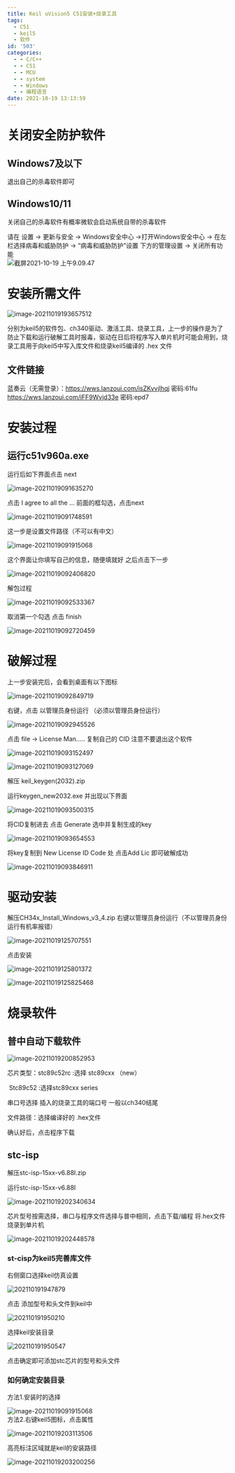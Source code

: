 ```yaml
---
title: Keil uVision5 C51安装+烧录工具
tags:
  - C51
  - keil5
  - 软件
id: '503'
categories:
  - - C/C++
  - - C51
  - - MCU
  - - system
  - - Windows
  - - 编程语言
date: 2021-10-19 13:13:59
---
```


# 关闭安全防护软件

## Windows7及以下

退出自己的杀毒软件即可

## Windows10/11

关闭自己的杀毒软件有概率微软会启动系统自带的杀毒软件

请在 设置 -> 更新与安全 -> Windows安全中心 ->打开Windows安全中心 -> 在左栏选择病毒和威胁防护 -> “病毒和威胁防护”设置 下方的管理设置 -> 关闭所有功能  
![截屏2021-10-19 上午9.09.47](https://kozakemi.oss-cn-beijing.aliyuncs.com/202110190909807.png)

# 安装所需文件

![image-20211019193657512](https://kozakemi.oss-cn-beijing.aliyuncs.com/202110191936670.png)

分别为keil5的软件包、ch340驱动、激活工具、烧录工具，上一步的操作是为了防止下载和运行破解工具时报毒，驱动在日后将程序写入单片机时可能会用到，烧录工具用于向keil5中写入库文件和烧录keil5编译的 .hex 文件

## 文件链接

蓝奏云（无需登录）：https://wws.lanzoui.com/isZKvvjlhqj 密码:61fu  
https://wws.lanzoui.com/iFF9Wvjd33e 密码:epd7

# 安装过程

## 运行c51v960a.exe

运行后如下界面点击 next

![image-20211019091635270](https://kozakemi.oss-cn-beijing.aliyuncs.com/202110190916312.png)

点击 I agree to all the … 前面的框勾选，点击next

![image-20211019091748591](https://kozakemi.oss-cn-beijing.aliyuncs.com/202110190917636.png)

这一步是设置文件路径（不可以有中文）

![image-20211019091915068](https://kozakemi.oss-cn-beijing.aliyuncs.com/202110190919113.png)

这个界面让你填写自己的信息，随便填就好 之后点击下一步

![image-20211019092406820](https://kozakemi.oss-cn-beijing.aliyuncs.com/202110190924863.png)

解包过程

![image-20211019092533367](https://kozakemi.oss-cn-beijing.aliyuncs.com/202110190925419.png)

取消第一个勾选 点击 finish

![image-20211019092720459](https://kozakemi.oss-cn-beijing.aliyuncs.com/202110190927503.png)

# 破解过程

上一步安装完后，会看到桌面有以下图标

![image-20211019092849719](https://kozakemi.oss-cn-beijing.aliyuncs.com/202110190928760.png)

右键，点击 以管理员身份运行 （必须以管理员身份运行）

![image-20211019092945526](https://kozakemi.oss-cn-beijing.aliyuncs.com/202110190929566.png)

点击 file -> License Man….. 复制自己的 CID 注意不要退出这个软件

![image-20211019093152497](https://kozakemi.oss-cn-beijing.aliyuncs.com/202110190931536.png)

![image-20211019093127069](https://kozakemi.oss-cn-beijing.aliyuncs.com/202110190931112.png)

解压 keil\_keygen(2032).zip

运行keygen\_new2032.exe 并出现以下界面

![image-20211019093500315](https://kozakemi.oss-cn-beijing.aliyuncs.com/202110190935368.png)

将CID复制进去 点击 Generate 选中并复制生成的key

![image-20211019093654553](https://kozakemi.oss-cn-beijing.aliyuncs.com/202110190936614.png)

将key复制到 New License ID Code 处 点击Add Lic 即可破解成功

![image-20211019093846911](https://kozakemi.oss-cn-beijing.aliyuncs.com/202110190938956.png)

# 驱动安装

解压CH34x\_Install\_Windows\_v3\_4.zip 右键以管理员身份运行（不以管理员身份运行有机率报错）

![image-20211019125707551](https://kozakemi.oss-cn-beijing.aliyuncs.com/202110191257594.png)

点击安装

![image-20211019125801372](https://kozakemi.oss-cn-beijing.aliyuncs.com/202110191258415.png)

![image-20211019125825468](https://kozakemi.oss-cn-beijing.aliyuncs.com/202110191258506.png)

# 烧录软件

## 普中自动下载软件

![image-20211019200852953](https://kozakemi.oss-cn-beijing.aliyuncs.com/202110192008000.png)

芯片类型：stc89c52rc :选择 stc89cxx （new）

​ Stc89c52 :选择stc89cxx series

串口号选择 插入的烧录工具的端口号 一般以ch340结尾

文件路径：选择编译好的 .hex文件

确认好后，点击程序下载

## stc-isp

解压stc-isp-15xx-v6.88I.zip

运行stc-isp-15xx-v6.88I

![image-20211019202340634](https://kozakemi.oss-cn-beijing.aliyuncs.com/202110192023723.png)

芯片型号按需选择，串口与程序文件选择与普中相同，点击下载/编程 将.hex文件烧录到单片机

![image-20211019202448578](https://kozakemi.oss-cn-beijing.aliyuncs.com/202110192024620.png)

### st-cisp为keil5完善库文件

右侧窗口选择keil仿真设置

![202110191947879](https://kozakemi.oss-cn-beijing.aliyuncs.com/202110192027043.png)

点击 添加型号和头文件到keil中

![202110191950210](https://kozakemi.oss-cn-beijing.aliyuncs.com/202110192028743.png)

选择keil安装目录

![202110191950547](https://kozakemi.oss-cn-beijing.aliyuncs.com/202110192028994.png)

点击确定即可添加stc芯片的型号和头文件

### 如何确定安装目录

方法1.安装时的选择

![image-20211019091915068](https://kozakemi.oss-cn-beijing.aliyuncs.com/202110192030177.png)  
方法2.右键keil5图标，点击属性

![image-20211019203113506](https://kozakemi.oss-cn-beijing.aliyuncs.com/202110192031564.png)

高亮标注区域就是keil的安装路径

![image-20211019203200256](https://kozakemi.oss-cn-beijing.aliyuncs.com/202110192032310.png)